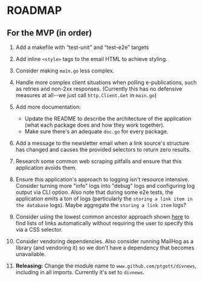 # ROADMAP

## For the MVP (in order)

1. Add a makefile with “test-unit” and “test-e2e” targets

1. Add inline `<style>` tags to the email HTML to achieve styling.

1. Consider making `main.go` less complex.

1. Handle more complex client situations when polling e-publications, such as retries and non-2xx responses. (Currently this has no defensive measures at all--we just call `http.Client.Get` in `main.go`)

1. Add more documentation:

   - Update the README to describe the architecture of the application (what each package does and how they work together).
   - Make sure there's an adequate `doc.go` for every package.

1. Add a message to the newsletter email when a link source's structure has changed and causes the provided selectors to return zero results.

1. Research some common web scraping pitfalls and ensure that this application avoids them.

1. Ensure this application's approach to logging isn't resource intensive. Consider turning more "info" logs into "debug" logs and configuring log output via CLI option. Also note that during some e2e tests, the application emits a ton of logs (particularly the `storing a link item in the database` logs). Maybe aggregate the `storing a link item` logs?

1. Consider using the lowest common ancestor approach shown [here](https://www.benawad.com/scraping-recipe-websites) to find lists of links automatically without requiring the user to specify this via a CSS selector.

1. Consider vendoring dependencies. Also consider running MailHog as a library (and vendoring it) so we don't have a dependency that becomes unavailable.

1. **Releasing:** Change the module name to `www.github.com/ptgott/divnews`, including in all imports. Currently it's set to `divnews`.
